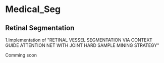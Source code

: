 # Medical_Seg
## Retinal Segmentation
1.Implementation of "RETINAL VESSEL SEGMENTATION VIA CONTEXT GUIDE ATTENTION NET WITH JOINT HARD SAMPLE MINING STRATEGY"

Comming soon
